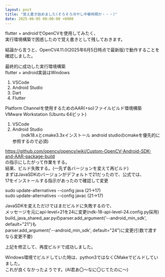 ```yaml
---
layout: post
title: "覚え書き始めました(そろそろ冷やし中華時期か・・・)"
date: 2025-06-05 00:00:00 +0900
---
```


flutter + androidでOpenCVを使用してみたく、  
実行環境構築で困惑したので覚え書きとして残しておきます。

結論から言うと、OpenCV4.11.0(2025年6月5日時点で最新版)で動作することを確認しました。

最終的に成功した実行環境構築  
flutter + android実装はWindows  
1. VSCode  
2. Android Studio  
3. Dart  
4. Flutter

Platform Channelを使用するためのAAR(+so)ファイルビルド環境構築  
VMware Workstation (Ubuntu 64ビット)
1. VSCode  
2. Android Studio  
　　(ndk18.xとcmake3.3xインストール android studioのcmakeを優先的に参照するので必須)

https://github.com/opencv/opencv/wiki/Custom-OpenCV-Android-SDK-and-AAR-package-build  
の指示にしたがって作業をする。  
結果、ビルド失敗する。(一先ず各バージョンを変えて再ビルド)  
まずはJavaSDKのバージョンがデフォルトで21だったので、公式では、  
17をインストールする指示があったので確認して変更  

sudo update-alternatives --config java (21→17)  
sudo update-alternatives --config javac (21→17)

JavaSDKを変えただけではまだビルドに失敗するので、  
メッセージを元にapi-level=21を24に変更(ndk-18-api-level-24.config.py採用)  
build_java_shared_aar.pyのparser.add_argument('--android_min_sdk', default="21")も  
parser.add_argument('--android_min_sdk', default="24")に変更(引数で渡すなら変更不要)  

上記を修正して、再度ビルドで成功しました。

Windows環境でビルドしていた時は、python3ではなくCMakeでビルドしていました。  
これが良くなかったようです。(AI君あ〇～なに〇じてたのに～)

